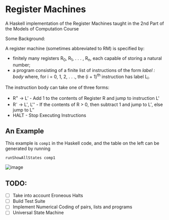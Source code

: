 # Register Machines

A Haskell implementation of the Register Machines taught in the 2nd Part of the Models of Computation Course

Some Background:

A register machine (sometimes abbreviated to RM) is specified by: 
- finitely many registers R<sub>0</sub>, R<sub>1</sub>, . . . , R<sub>n</sub>, each capable of storing a natural number;
- a program consisting of a finite list of instructions of the form *label : body* where, for i = 0, 1, 2, . . ., the (i + 1)<sup>th</sup> instruction has label L<sub>i</sub>. 

The instruction body can take one of three forms:

- R<sup>+</sup> -> L′ - Add 1 to the contents of Register R and jump to instruction L'
- R<sup>-</sup> -> L′, L'' - If the contents of R > 0, then subtract 1 and jump to L′, else jump to L′′
- HALT - Stop Executing Instructions

## An Example

This example is `comp1` in the Haskell code, and the table on the left can be generated by running
```
runShowAllStates comp1
```
![image](https://user-images.githubusercontent.com/49880129/204119212-f29cb401-23e6-4dad-9c88-9fab54e9de28.png)


## TODO:

- [ ] Take into account Eroneous Halts
- [ ] Build Test Suite
- [ ] Implement Numerical Coding of pairs, lists and programs
- [ ] Universal State Machine
